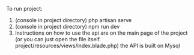 To run project:
1) (console in project directory) php artisan serve
2) (console in project directory) npm run dev
3) Instructions on how to use the api are on the main page of the project
(or you can just open the file itself. project/resources/views/index.blade.php)
the API is built on Mysql
